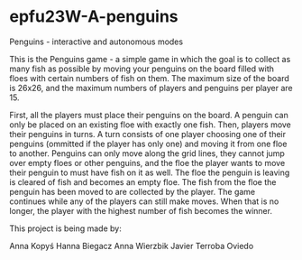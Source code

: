 # epfu23W-A-penguins

Penguins - interactive and autonomous modes


This is the Penguins game - a simple game in which the goal is to collect as many fish as possible by moving your penguins on the board filled with floes with certain numbers of fish on them. The maximum size of the board is 26x26, and the maximum numbers of players and penguins per player are 15. 

First, all the players must place their penguins on the board. A penguin can only be placed on an existing floe with exactly one fish. Then, players move their penguins in turns. A turn consists of one player choosing one of their penguins (ommitted if the player has only one) and moving it from one floe to another. Penguins can only move along the grid lines, they cannot jump over empty floes or other penguins, and the floe the player wants to move their penguin to must have fish on it as well. The floe the penguin is leaving is cleared of fish and becomes an empty floe. The fish from the floe the penguin has been moved to are collected by the player. The game continues while any of the players can still make moves. When that is no longer, the player with the highest number of fish becomes the winner.


This project is being made by:

Anna Kopyś
Hanna Biegacz
Anna Wierzbik
Javier Terroba Oviedo


